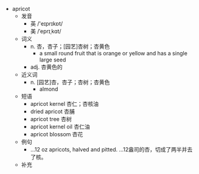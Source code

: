 - apricot
  - 发音
    - 英 /'eɪprɪkɒt/
    - 美 /ˈeprɪˌkɑt/
  - 词义
    - n. 杏，杏子；[园艺]杏树；杏黄色
      - a small round fruit that is orange or yellow and has a single large seed
    - adj. 杏黄色的
  - 近义词
    - n. [园艺]杏，杏子；杏树；杏黄色
      - almond
  - 短语
    - apricot kernel 杏仁；杏核油
    - dried apricot 杏脯
    - apricot tree 杏树
    - apricot kernel oil 杏仁油
    - apricot blossom 杏花
  - 例句
    - ...12 oz apricots, halved and pitted. …12盎司的杏，切成了两半并去了核。
  - 补充